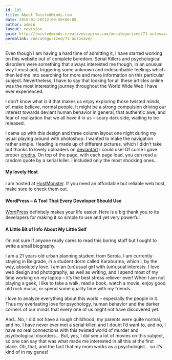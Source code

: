 ```yaml
---
id: 105
title: About TwistedMinds.com
date: 2010-01-28T12:09:50+00:00
author: admin
layout: revision
guid: http://twistedminds.creativescapism.com/uncategorized/71-autosave/
permalink: /uncategorized/71-autosave/
---
```

<p class="dropcap-first">
  Even though I am having a hard time of admitting it, I have started working on this website out of complete boredom. Serial Killers and psychological disorders were something that always interested me though, in an unusual way I must add, triggering some unknown and indescribable feelings which then led me into searching for more and more information on this particular subject. Nevertheless, I have to say that looking for all these articles online was the most interesting journey throughout the World Wide Web I have ever experienced.
</p>

I don&#8217;t know what is it that makes us enjoy exploring those twisted minds, of, make believe, normal people. It might be a strong compulsion driving our interest towards deviant human behavior in general, that authentic awe, and fear of realization that we all have it in us &#8211; scary dark side, waiting to be released.

I came up with this design and three column layout one night during my usual playing around with photoshop. I wanted to make the navigation rather simple. Heading is made up of different pictures, which I didn&#8217;t take but thanks to lovely uploaders on [deviantart](http://www.deviantart.com "deviant art, lovely photos and amazing stock photography") I could use! Of curse I gave proper [credits](/about/credits/ "credits o every snigle resource I used"). On top of the page, with each page load, you can read a random quote by a serial killer. I included only the most shocking ones&#8230;

#### My lovely Host

I am hosted at [HostMonster](http://www.hostmonster.com/ "hostmonster"). If you need an affordable but reliable web host, make sure to check them out.

#### WordPress &#8211; A Tool That Every Developer Should Use

[WordPress](http://www.wordpress.com "wordpress") definitely makes your life easier. Here is a big thank you to its developers for making it so simple to use and yet very powerful.

#### A Little Bit of Info About My Little Self

I&#8217;m not sure if anyone really cares to read this boring stuff but I ought to write a small biography.

I am a 21 years old urban planning student from Serbia. I am currently staying in Belgrade, in a student dorm called Karaburma, which I, by the way, absolutely love. I am an (un)usual girl with (un)usual interests. I love web design and photography, as well as writing, and I spend most of my time working on my laptop &#8211; it&#8217;s the best stress reliever ever! When I am not playing a geek, I like to take a walk, read a book, watch a movie, enjoy good old rock music, or spend some quality time with my friends.

I love to analyze everything about this world &#8211; especially the people in it. Thus my everlasting love for psychology, human behavior and the darker corners of our minds that every one of us might not have discovered yet.

And&#8230;No, I did not have a rough childhood, my parents were quite normal, and no, I have never ever met a serial killer, and I doubt I&#8217;d want to, and no, I have no real connections with this twisted world of murder and psychological disorders&#8230; But, yes, I did see a lot of movies on this subject, so one can say that was what made me interested in all this at the first place. Oh, that, and the fact that my mom works as a psychologist&#8230; so it&#8217;s kind of in my genes!